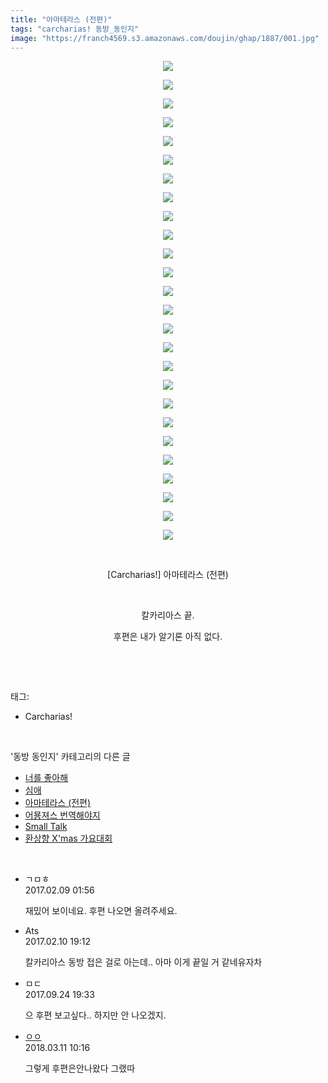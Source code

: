 ```yaml
---
title: "아마테라스 (전편)"
tags: "carcharias! 동방_동인지"
image: "https://franch4569.s3.amazonaws.com/doujin/ghap/1887/001.jpg"
---
```

<div class="article">
<p style="text-align: center; clear: none; float: none;"><img src="{{ site.imgserver2 }}/ghap/1887/001.jpg"/></p>
<p style="text-align: center; clear: none; float: none;"><img src="{{ site.imgserver2 }}/ghap/1887/002.jpg"/></p>
<p style="text-align: center; clear: none; float: none;"><img src="{{ site.imgserver2 }}/ghap/1887/003.jpg"/></p>
<p style="text-align: center; clear: none; float: none;"><img src="{{ site.imgserver2 }}/ghap/1887/004.jpg"/></p>
<p style="text-align: center; clear: none; float: none;"><img src="{{ site.imgserver2 }}/ghap/1887/005.jpg"/></p>
<p style="text-align: center; clear: none; float: none;"><img src="{{ site.imgserver2 }}/ghap/1887/006.jpg"/></p>
<p style="text-align: center; clear: none; float: none;"><img src="{{ site.imgserver2 }}/ghap/1887/007.jpg"/></p>
<p style="text-align: center; clear: none; float: none;"><img src="{{ site.imgserver2 }}/ghap/1887/008.jpg"/></p>
<p style="text-align: center; clear: none; float: none;"><img src="{{ site.imgserver2 }}/ghap/1887/009.jpg"/></p>
<p style="text-align: center; clear: none; float: none;"><img src="{{ site.imgserver2 }}/ghap/1887/010.jpg"/></p>
<p style="text-align: center; clear: none; float: none;"><img src="{{ site.imgserver2 }}/ghap/1887/011.jpg"/></p>
<p style="text-align: center; clear: none; float: none;"><img src="{{ site.imgserver2 }}/ghap/1887/012.jpg"/></p>
<p style="text-align: center; clear: none; float: none;"><img src="{{ site.imgserver2 }}/ghap/1887/013.jpg"/></p>
<p style="text-align: center; clear: none; float: none;"><img src="{{ site.imgserver2 }}/ghap/1887/014.jpg"/></p>
<p style="text-align: center; clear: none; float: none;"><img src="{{ site.imgserver2 }}/ghap/1887/015.jpg"/></p>
<p style="text-align: center; clear: none; float: none;"><img src="{{ site.imgserver2 }}/ghap/1887/016.jpg"/></p>
<p style="text-align: center; clear: none; float: none;"><img src="{{ site.imgserver2 }}/ghap/1887/017.jpg"/></p>
<p style="text-align: center; clear: none; float: none;"><img src="{{ site.imgserver2 }}/ghap/1887/018.jpg"/></p>
<p style="text-align: center; clear: none; float: none;"><img src="{{ site.imgserver2 }}/ghap/1887/019.jpg"/></p>
<p style="text-align: center; clear: none; float: none;"><img src="{{ site.imgserver2 }}/ghap/1887/020.jpg"/></p>
<p style="text-align: center; clear: none; float: none;"><img src="{{ site.imgserver2 }}/ghap/1887/021.jpg"/></p>
<p style="text-align: center; clear: none; float: none;"><img src="{{ site.imgserver2 }}/ghap/1887/022.jpg"/></p>
<p style="text-align: center; clear: none; float: none;"><img src="{{ site.imgserver2 }}/ghap/1887/023.jpg"/></p>
<p style="text-align: center; clear: none; float: none;"><img src="{{ site.imgserver2 }}/ghap/1887/024.jpg"/></p>
<p style="text-align: center; clear: none; float: none;"><img src="{{ site.imgserver2 }}/ghap/1887/025.jpg"/></p>
<p style="text-align: center; clear: none; float: none;"><img src="{{ site.imgserver2 }}/ghap/1887/026.jpg"/></p>
<p style="text-align: center; clear: none; float: none;"><br/></p>
<p style="text-align: center; clear: none; float: none;">[Carcharias!] 아마테라스 (전편)</p>
<p style="text-align: center; clear: none; float: none;"><br/></p>
<p style="text-align: center; clear: none; float: none;">칼카리아스 끝.</p>
<p style="text-align: center; clear: none; float: none;">후편은 내가 알기론 아직 없다.</p>
<p><br/></p>
</div><br/>
<div class="tagTrail">
<p>태그: </p>
<ul>
<li>Carcharias!</li>
</ul>
</div><br/>
<div class="another">
<p>'동방 동인지' 카테고리의 다른 글</p>
<ul>
<li><a href="/ghap_1889">너를 좋아해</a></li>
<li><a href="/ghap_1888">심애</a></li>
<li><a href="/ghap_1887">아마테라스 (전편)</a></li>
<li><a href="/ghap_1886">어묭져스 번역해야지</a></li>
<li><a href="/ghap_1885">Small Talk</a></li>
<li><a href="/ghap_1884">환상향 X'mas 가요대회</a></li>
</ul>
</div><br/>
<div class="cb_module cb_fluid">
<div class="cb_wrt cb_profile">
<div class="comment">
<ul>
<li class="cb_thumb_off" id="comment14910836">
<div class="cb_comment_area">
<div class="cb_info_area">
<div class="cb_section">
<span class="cb_nick_name">ㄱㅁㅎ</span>
</div>
<div class="cb_section">
<span class="cb_date">2017.02.09 01:56 </span>
</div>
</div>
<div class="cb_dsc_comment">
<p class="cb_dsc">
											재밌어 보이네요. 후편 나오면 올려주세요.
										</p>
</div>
</div></li>
<li class="cb_thumb_off" id="comment14912291">
<div class="cb_comment_area">
<div class="cb_info_area">
<div class="cb_section">
<span class="cb_nick_name">Ats</span>
</div>
<div class="cb_section">
<span class="cb_date">2017.02.10 19:12 </span>
</div>
</div>
<div class="cb_dsc_comment">
<p class="cb_dsc">
											칼카리아스 동방 접은 걸로 아는데.. 아마 이게 끝일 거 같네유자차
										</p>
</div>
</div></li>
<li class="cb_thumb_off" id="comment15089658">
<div class="cb_comment_area">
<div class="cb_info_area">
<div class="cb_section">
<span class="cb_nick_name">ㅁㄷ</span>
</div>
<div class="cb_section">
<span class="cb_date">2017.09.24 19:33 </span>
</div>
</div>
<div class="cb_dsc_comment">
<p class="cb_dsc">
											으 후편 보고싶다.. 하지만 안 나오겠지.
										</p>
</div>
</div></li>
<li class="cb_thumb_off" id="comment15217458">
<div class="cb_comment_area">
<div class="cb_info_area">
<div class="cb_section">
<span class="cb_nick_name"> <a href="http://http:/ㄱㄷ극딧ㅇ7z8au1bh" onclick="return openLinkInNewWindow(this)">ㅇㅇ</a></span>
</div>
<div class="cb_section">
<span class="cb_date">2018.03.11 10:16 </span>
</div>
</div>
<div class="cb_dsc_comment">
<p class="cb_dsc">
											그렇게 후편은안나왔다 그랬따
										</p>
</div>
</div></li>
</ul>
</div>
</div><!-- commentList close -->
</div><br/>
